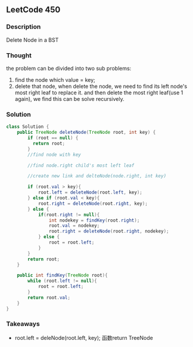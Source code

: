 ## LeetCode 450

### Description
Delete Node in a BST

### Thought
the problem can be divided into two sub problems:
1. find the node which value = key;
2. delete that node, when delete the node, we need to find its left node's most right leaf to replace it. and then delete the most right leaf(use 1 again), we find this can be solve recursively.

### Solution
```java
class Solution {
    public TreeNode deleteNode(TreeNode root, int key) {
        if (root == null) {
          return root;
        }
        //find node with key

        //find node.right child's most left leaf

        //create new link and delteNode(node.right, int key)

        if (root.val > key){
            root.left = deleteNode(root.left, key);
        } else if (root.val < key){
            root.right = deleteNode(root.right, key);
        } else {
            if(root.right != null){
                int nodekey = findKey(root.right);
                root.val = nodekey;
                root.right = deleteNode(root.right, nodekey);
            } else {
                root = root.left;
            }
        }
        return root;
    }

    public int findKey(TreeNode root){
        while (root.left != null){
            root = root.left;
        }
        return root.val;
    }    
}
```

### Takeaways
* root.left = deleNode(root.left, key); 函数return TreeNode
